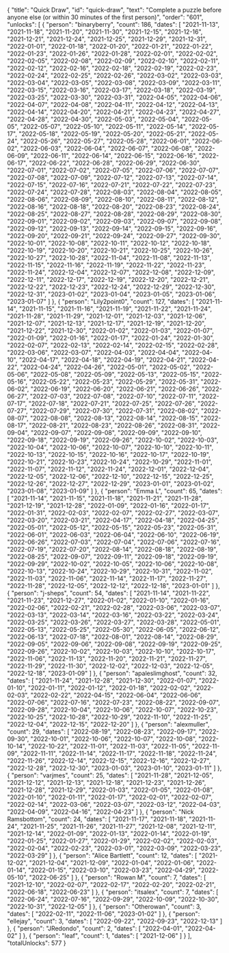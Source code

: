 {
  "title": "Quick Draw",
  "id": "quick-draw",
  "text": "Complete a puzzle before anyone else (or within 30 minutes of the first person)",
  "order": "601",
  "unlocks": [
    {
      "person": "binaryberry",
      "count": 186,
      "dates": [
        "2021-11-13",
        "2021-11-18",
        "2021-11-20",
        "2021-11-30",
        "2021-12-15",
        "2021-12-16",
        "2021-12-21",
        "2021-12-24",
        "2021-12-25",
        "2021-12-29",
        "2021-12-31",
        "2022-01-01",
        "2022-01-18",
        "2022-01-20",
        "2022-01-21",
        "2022-01-22",
        "2022-01-23",
        "2022-01-26",
        "2022-01-28",
        "2022-02-01",
        "2022-02-02",
        "2022-02-05",
        "2022-02-08",
        "2022-02-09",
        "2022-02-10",
        "2022-02-11",
        "2022-02-12",
        "2022-02-16",
        "2022-02-18",
        "2022-02-19",
        "2022-02-23",
        "2022-02-24",
        "2022-02-25",
        "2022-02-26",
        "2022-03-02",
        "2022-03-03",
        "2022-03-04",
        "2022-03-05",
        "2022-03-08",
        "2022-03-09",
        "2022-03-11",
        "2022-03-15",
        "2022-03-16",
        "2022-03-17",
        "2022-03-18",
        "2022-03-19",
        "2022-03-25",
        "2022-03-30",
        "2022-03-31",
        "2022-04-05",
        "2022-04-06",
        "2022-04-07",
        "2022-04-08",
        "2022-04-11",
        "2022-04-12",
        "2022-04-13",
        "2022-04-14",
        "2022-04-20",
        "2022-04-21",
        "2022-04-23",
        "2022-04-27",
        "2022-04-28",
        "2022-04-30",
        "2022-05-03",
        "2022-05-04",
        "2022-05-05",
        "2022-05-07",
        "2022-05-10",
        "2022-05-11",
        "2022-05-14",
        "2022-05-17",
        "2022-05-18",
        "2022-05-19",
        "2022-05-20",
        "2022-05-21",
        "2022-05-24",
        "2022-05-26",
        "2022-05-27",
        "2022-05-28",
        "2022-06-01",
        "2022-06-02",
        "2022-06-03",
        "2022-06-04",
        "2022-06-07",
        "2022-06-08",
        "2022-06-09",
        "2022-06-11",
        "2022-06-14",
        "2022-06-15",
        "2022-06-16",
        "2022-06-17",
        "2022-06-22",
        "2022-06-28",
        "2022-06-29",
        "2022-06-30",
        "2022-07-01",
        "2022-07-02",
        "2022-07-05",
        "2022-07-06",
        "2022-07-07",
        "2022-07-08",
        "2022-07-09",
        "2022-07-12",
        "2022-07-13",
        "2022-07-14",
        "2022-07-15",
        "2022-07-16",
        "2022-07-21",
        "2022-07-22",
        "2022-07-23",
        "2022-07-24",
        "2022-07-28",
        "2022-08-03",
        "2022-08-04",
        "2022-08-05",
        "2022-08-06",
        "2022-08-09",
        "2022-08-10",
        "2022-08-11",
        "2022-08-12",
        "2022-08-16",
        "2022-08-18",
        "2022-08-20",
        "2022-08-23",
        "2022-08-24",
        "2022-08-25",
        "2022-08-27",
        "2022-08-28",
        "2022-08-29",
        "2022-08-30",
        "2022-09-01",
        "2022-09-02",
        "2022-09-03",
        "2022-09-07",
        "2022-09-08",
        "2022-09-12",
        "2022-09-13",
        "2022-09-14",
        "2022-09-15",
        "2022-09-16",
        "2022-09-20",
        "2022-09-21",
        "2022-09-24",
        "2022-09-27",
        "2022-09-30",
        "2022-10-01",
        "2022-10-08",
        "2022-10-11",
        "2022-10-12",
        "2022-10-18",
        "2022-10-19",
        "2022-10-20",
        "2022-10-21",
        "2022-10-25",
        "2022-10-26",
        "2022-10-27",
        "2022-10-28",
        "2022-11-04",
        "2022-11-08",
        "2022-11-13",
        "2022-11-15",
        "2022-11-16",
        "2022-11-19",
        "2022-11-22",
        "2022-11-23",
        "2022-11-24",
        "2022-12-04",
        "2022-12-07",
        "2022-12-08",
        "2022-12-09",
        "2022-12-11",
        "2022-12-17",
        "2022-12-19",
        "2022-12-20",
        "2022-12-21",
        "2022-12-22",
        "2022-12-23",
        "2022-12-24",
        "2022-12-29",
        "2022-12-30",
        "2022-12-31",
        "2023-01-02",
        "2023-01-04",
        "2023-01-05",
        "2023-01-06",
        "2023-01-07"
      ]
    },
    {
      "person": "Lily2point0",
      "count": 127,
      "dates": [
        "2021-11-14",
        "2021-11-15",
        "2021-11-16",
        "2021-11-19",
        "2021-11-22",
        "2021-11-24",
        "2021-11-28",
        "2021-11-29",
        "2021-12-01",
        "2021-12-03",
        "2021-12-06",
        "2021-12-07",
        "2021-12-13",
        "2021-12-17",
        "2021-12-19",
        "2021-12-20",
        "2021-12-22",
        "2021-12-30",
        "2022-01-02",
        "2022-01-03",
        "2022-01-07",
        "2022-01-09",
        "2022-01-16",
        "2022-01-17",
        "2022-01-24",
        "2022-01-30",
        "2022-02-07",
        "2022-02-13",
        "2022-02-14",
        "2022-02-15",
        "2022-02-28",
        "2022-03-06",
        "2022-03-07",
        "2022-04-03",
        "2022-04-04",
        "2022-04-10",
        "2022-04-17",
        "2022-04-18",
        "2022-04-19",
        "2022-04-21",
        "2022-04-22",
        "2022-04-24",
        "2022-04-26",
        "2022-05-01",
        "2022-05-02",
        "2022-05-06",
        "2022-05-08",
        "2022-05-09",
        "2022-05-13",
        "2022-05-15",
        "2022-05-16",
        "2022-05-22",
        "2022-05-23",
        "2022-05-29",
        "2022-05-31",
        "2022-06-02",
        "2022-06-19",
        "2022-06-20",
        "2022-06-21",
        "2022-06-26",
        "2022-06-27",
        "2022-07-03",
        "2022-07-08",
        "2022-07-10",
        "2022-07-11",
        "2022-07-17",
        "2022-07-18",
        "2022-07-21",
        "2022-07-25",
        "2022-07-26",
        "2022-07-27",
        "2022-07-29",
        "2022-07-30",
        "2022-07-31",
        "2022-08-02",
        "2022-08-07",
        "2022-08-08",
        "2022-08-13",
        "2022-08-14",
        "2022-08-15",
        "2022-08-17",
        "2022-08-21",
        "2022-08-23",
        "2022-08-26",
        "2022-08-31",
        "2022-09-04",
        "2022-09-07",
        "2022-09-08",
        "2022-09-09",
        "2022-09-10",
        "2022-09-18",
        "2022-09-19",
        "2022-09-26",
        "2022-10-02",
        "2022-10-03",
        "2022-10-04",
        "2022-10-06",
        "2022-10-07",
        "2022-10-10",
        "2022-10-11",
        "2022-10-13",
        "2022-10-15",
        "2022-10-16",
        "2022-10-17",
        "2022-10-19",
        "2022-10-21",
        "2022-10-23",
        "2022-10-24",
        "2022-10-29",
        "2022-11-01",
        "2022-11-07",
        "2022-11-12",
        "2022-11-24",
        "2022-12-01",
        "2022-12-04",
        "2022-12-05",
        "2022-12-06",
        "2022-12-10",
        "2022-12-15",
        "2022-12-25",
        "2022-12-26",
        "2022-12-27",
        "2022-12-29",
        "2023-01-01",
        "2023-01-02",
        "2023-01-08",
        "2023-01-09"
      ]
    },
    {
      "person": "Emma L",
      "count": 65,
      "dates": [
        "2021-11-14",
        "2021-11-15",
        "2021-11-18",
        "2021-11-21",
        "2021-11-28",
        "2021-12-19",
        "2021-12-28",
        "2022-01-09",
        "2022-01-16",
        "2022-01-17",
        "2022-01-31",
        "2022-02-03",
        "2022-02-07",
        "2022-02-27",
        "2022-03-07",
        "2022-03-20",
        "2022-03-21",
        "2022-04-17",
        "2022-04-18",
        "2022-04-25",
        "2022-05-01",
        "2022-05-12",
        "2022-05-15",
        "2022-05-23",
        "2022-05-31",
        "2022-06-01",
        "2022-06-03",
        "2022-06-04",
        "2022-06-10",
        "2022-06-19",
        "2022-06-26",
        "2022-07-03",
        "2022-07-04",
        "2022-07-06",
        "2022-07-16",
        "2022-07-19",
        "2022-07-20",
        "2022-08-14",
        "2022-08-18",
        "2022-08-19",
        "2022-08-25",
        "2022-09-07",
        "2022-09-11",
        "2022-09-18",
        "2022-09-19",
        "2022-09-29",
        "2022-10-02",
        "2022-10-05",
        "2022-10-06",
        "2022-10-08",
        "2022-10-13",
        "2022-10-24",
        "2022-10-29",
        "2022-10-31",
        "2022-11-02",
        "2022-11-03",
        "2022-11-06",
        "2022-11-14",
        "2022-11-17",
        "2022-11-27",
        "2022-11-28",
        "2022-12-05",
        "2022-12-12",
        "2022-12-18",
        "2023-01-01"
      ]
    },
    {
      "person": "j-sheps",
      "count": 54,
      "dates": [
        "2021-11-14",
        "2021-11-22",
        "2021-11-23",
        "2021-12-27",
        "2022-01-02",
        "2022-01-10",
        "2022-01-16",
        "2022-02-06",
        "2022-02-21",
        "2022-02-28",
        "2022-03-06",
        "2022-03-07",
        "2022-03-13",
        "2022-03-14",
        "2022-03-16",
        "2022-03-22",
        "2022-03-24",
        "2022-03-25",
        "2022-03-26",
        "2022-03-27",
        "2022-03-28",
        "2022-05-01",
        "2022-05-13",
        "2022-05-25",
        "2022-05-30",
        "2022-06-05",
        "2022-06-12",
        "2022-06-13",
        "2022-07-18",
        "2022-08-01",
        "2022-08-14",
        "2022-08-29",
        "2022-09-05",
        "2022-09-06",
        "2022-09-08",
        "2022-09-19",
        "2022-09-25",
        "2022-09-26",
        "2022-10-02",
        "2022-10-03",
        "2022-10-10",
        "2022-10-17",
        "2022-11-06",
        "2022-11-13",
        "2022-11-20",
        "2022-11-21",
        "2022-11-27",
        "2022-11-29",
        "2022-11-30",
        "2022-12-02",
        "2022-12-03",
        "2022-12-05",
        "2022-12-18",
        "2023-01-09"
      ]
    },
    {
      "person": "apaleslimghost",
      "count": 32,
      "dates": [
        "2021-11-24",
        "2021-12-28",
        "2021-12-30",
        "2022-01-07",
        "2022-01-10",
        "2022-01-11",
        "2022-01-12",
        "2022-01-18",
        "2022-02-02",
        "2022-02-03",
        "2022-02-22",
        "2022-04-15",
        "2022-06-04",
        "2022-06-06",
        "2022-07-06",
        "2022-07-16",
        "2022-07-23",
        "2022-08-22",
        "2022-09-07",
        "2022-09-28",
        "2022-10-04",
        "2022-10-06",
        "2022-10-07",
        "2022-10-23",
        "2022-10-25",
        "2022-10-28",
        "2022-10-29",
        "2022-11-10",
        "2022-11-25",
        "2022-12-04",
        "2022-12-15",
        "2022-12-20"
      ]
    },
    {
      "person": "alexmuller",
      "count": 29,
      "dates": [
        "2022-08-19",
        "2022-08-23",
        "2022-09-17",
        "2022-09-30",
        "2022-10-01",
        "2022-10-06",
        "2022-10-07",
        "2022-10-08",
        "2022-10-14",
        "2022-10-22",
        "2022-11-01",
        "2022-11-03",
        "2022-11-05",
        "2022-11-09",
        "2022-11-11",
        "2022-11-14",
        "2022-11-17",
        "2022-11-18",
        "2022-11-24",
        "2022-11-26",
        "2022-12-14",
        "2022-12-15",
        "2022-12-16",
        "2022-12-27",
        "2022-12-28",
        "2022-12-30",
        "2023-01-03",
        "2023-01-10",
        "2023-01-11"
      ]
    },
    {
      "person": "varjmes",
      "count": 25,
      "dates": [
        "2021-11-28",
        "2021-12-05",
        "2021-12-12",
        "2021-12-13",
        "2021-12-18",
        "2021-12-23",
        "2021-12-26",
        "2021-12-28",
        "2021-12-29",
        "2022-01-03",
        "2022-01-05",
        "2022-01-08",
        "2022-01-10",
        "2022-01-11",
        "2022-01-17",
        "2022-02-01",
        "2022-02-07",
        "2022-02-14",
        "2022-03-06",
        "2022-03-07",
        "2022-03-12",
        "2022-04-03",
        "2022-04-09",
        "2022-04-16",
        "2022-04-23"
      ]
    },
    {
      "person": "Nick Ramsbottom",
      "count": 24,
      "dates": [
        "2021-11-17",
        "2021-11-18",
        "2021-11-24",
        "2021-11-25",
        "2021-11-26",
        "2021-11-27",
        "2021-12-08",
        "2021-12-11",
        "2021-12-14",
        "2022-01-09",
        "2022-01-13",
        "2022-01-14",
        "2022-01-19",
        "2022-01-25",
        "2022-01-27",
        "2022-01-29",
        "2022-02-02",
        "2022-02-03",
        "2022-02-04",
        "2022-02-23",
        "2022-03-01",
        "2022-03-09",
        "2022-03-23",
        "2022-03-29"
      ]
    },
    {
      "person": "Alice Bartlett",
      "count": 12,
      "dates": [
        "2021-12-02",
        "2021-12-04",
        "2021-12-09",
        "2022-01-04",
        "2022-01-06",
        "2022-01-14",
        "2022-01-15",
        "2022-03-10",
        "2022-03-23",
        "2022-04-29",
        "2022-05-10",
        "2022-06-25"
      ]
    },
    {
      "person": "Rowan M",
      "count": 7,
      "dates": [
        "2021-12-10",
        "2022-02-07",
        "2022-02-17",
        "2022-02-20",
        "2022-02-21",
        "2022-06-18",
        "2022-06-23"
      ]
    },
    {
      "person": "itsalex",
      "count": 7,
      "dates": [
        "2022-06-24",
        "2022-07-16",
        "2022-09-29",
        "2022-10-09",
        "2022-10-30",
        "2022-10-31",
        "2022-12-05"
      ]
    },
    {
      "person": "Otherowan",
      "count": 3,
      "dates": [
        "2022-02-11",
        "2022-11-06",
        "2023-01-02"
      ]
    },
    {
      "person": "ellejay",
      "count": 3,
      "dates": [
        "2022-09-22",
        "2022-09-23",
        "2022-12-13"
      ]
    },
    {
      "person": "JRedondo",
      "count": 2,
      "dates": [
        "2022-04-01",
        "2022-04-02"
      ]
    },
    {
      "person": "leaf",
      "count": 1,
      "dates": [
        "2021-12-06"
      ]
    }
  ],
  "totalUnlocks": 577
}